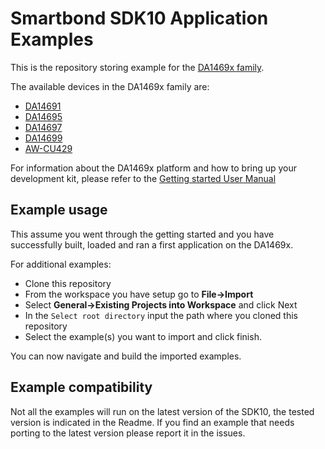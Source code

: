 # Smartbond SDK10 Application Examples

This is the repository storing example for the [DA1469x family](https://www.dialog-semiconductor.com/products/bluetooth-low-energy/da1469x).

The available devices in the DA1469x family are:
- [DA14691](https://www.dialog-semiconductor.com/products/bluetooth-low-energy/da1469x)
- [DA14695](https://www.dialog-semiconductor.com/products/bluetooth-low-energy/da1469x)
- [DA14697](https://www.dialog-semiconductor.com/products/bluetooth-low-energy/da1469x)
- [DA14699](https://www.dialog-semiconductor.com/products/bluetooth-low-energy/da1469x)
- [AW-CU429](https://www.dialog-semiconductor.com/products/azurewave-aw-cu429)

For information about the DA1469x platform and how to bring up your development kit, please refer to the [Getting started User Manual](http://lpccs-docs.dialog-semiconductor.com/um-b-090-da1469x_getting_started/index.html)

## Example usage

This assume you went through the getting started and you have successfully built, loaded and ran a first application on the DA1469x.

For additional examples:

- Clone this repository
- From the workspace you have setup go to **File->Import**
- Select **General->Existing Projects into Workspace** and click Next
- In the `Select root directory` input the path where you cloned this repository
- Select the example(s) you want to import and click finish.

You can now navigate and build the imported examples.

## Example compatibility

Not all the examples will run on the latest version of the SDK10, the tested version is indicated in the Readme. If you find an example that needs porting to the latest version please report it in the issues.
